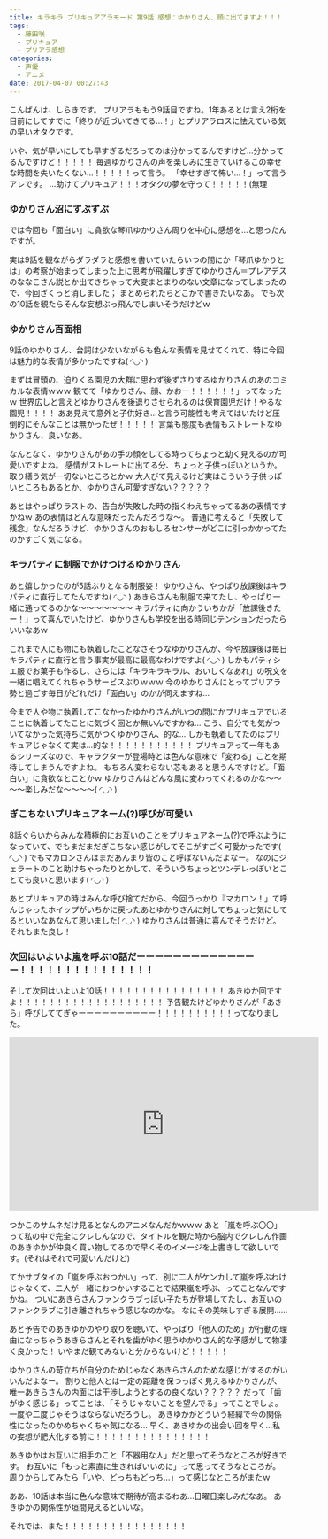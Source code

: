 ```yaml
---
title: キラキラ プリキュアアラモード 第9話 感想：ゆかりさん、顔に出てますよ！！！
tags:
  - 藤田咲
  - プリキュア
  - プリアラ感想
categories:
  - 声優
  - アニメ
date: 2017-04-07 00:27:43
---
```


こんばんは、しらきです。
プリアラももう9話目ですね。1年あるとは言え2桁を目前にしてすでに「終りが近づいてきてる…！」とプリアラロスに怯えている気の早いオタクです。
<!-- more -->
いや、気が早いにしても早すぎるだろってのは分かってるんですけど…分かってるんですけど！！！！！
毎週ゆかりさんの声を楽しみに生きていけるこの幸せな時間を失いたくない…！！！！！って言う。
「幸せすぎて怖い…！」って言うアレです。
…助けてプリキュア！！！オタクの夢を守って！！！！！(無理

### ゆかりさん沼にずぶずぶ

では今回も「面白い」に貪欲な琴爪ゆかりさん周りを中心に感想を…と思ったんですが。

実は9話を観ながらダラダラと感想を書いていたらいつの間にか「琴爪ゆかりとは」の考察が始まってしまった上に思考が飛躍しすぎてゆかりさん＝プレアデスのななこさん説とか出てきちゃって大変まとまりのない文章になってしまったので、今回ざくっと消しました；
まとめられたらどこかで書きたいなあ。
でも次の10話を観たらそんな妄想ぶっ飛んでしまいそうだけどｗ

### ゆかりさん百面相

9話のゆかりさん、台詞は少ないながらも色んな表情を見せてくれて、特に今回は魅力的な表情が多かったですね( ◜◡◝ )

まずは冒頭の、迫りくる園児の大群に思わず後ずさりするゆかりさんのあのコミカルな表情ｗｗｗ
観てて「ゆかりさん、顔、かおー！！！！！！」ってなったｗ
世界広しと言えどゆかりさんを後退りさせられるのは保育園児だけ！やるな園児！！！！
ああ見えて意外と子供好き…と言う可能性も考えてはいたけど圧倒的にそんなことは無かったぜ！！！！！
言葉も態度も表情もストレートなゆかりさん、良いなあ。

なんとなく、ゆかりさんがあの手の顔をしてる時ってちょっと幼く見えるのが可愛いですよね。
感情がストレートに出てる分、ちょっと子供っぽいというか。
取り繕う気が一切ないところとかｗ
大人びて見えるけど実はこういう子供っぽいところもあるとか、ゆかりさん可愛すぎない？？？？？

あとはやっぱりラストの、告白が失敗した時の指くわえちゃってるあの表情ですかねｗ
あの表情はどんな意味だったんだろうな～。
普通に考えると「失敗して残念」なんだろうけど、ゆかりさんのおもしろセンサーがどこに引っかかってたのかすごく気になる。

### キラパティに制服でかけつけるゆかりさん

あと嬉しかったのが5話ぶりとなる制服姿！
ゆかりさん、やっぱり放課後はキラパティに直行してたんですね( ◜◡◝ )
あきらさんも制服で来てたし、やっぱり一緒に通ってるのかな～～～～～～～
キラパティに向かういちかが「放課後きたー！」って喜んでいたけど、ゆかりさんも学校を出る時同じテンションだったらいいなあｗ

これまで人にも物にも執着したことなさそうなゆかりさんが、今や放課後は毎日キラパティに直行と言う事実が最高に最高なわけですよ( ◜◡◝ )
しかもパティシエ服でお菓子も作るし、さらには「キラキラキラル、おいしくなあれ」の呪文を一緒に唱えてくれちゃうサービスぶりｗｗｗ
今のゆかりさんにとってプリアラ勢と過ごす毎日がどれだけ「面白い」のかが伺えますね…

今まで人や物に執着してこなかったゆかりさんがいつの間にかプリキュアでいることに執着してたことに気づく回とか無いんですかね…
こう、自分でも気がついてなかった気持ちに気がつくゆかりさん、的な…
しかも執着してたのはプリキュアじゃなくて実は…的な！！！！！！！！！！！
プリキュアって一年もあるシリーズなので、キャラクターが登場時とは色んな意味で「変わる」ことを期待してしまうんですよね。
もちろん変わらない芯もあると思うんですけど。「面白い」に貪欲なとことかｗ
ゆかりさんはどんな風に変わってくれるのかな～～～～楽しみだな～～～～( ◜◡◝ )

### ぎこちないプリキュアネーム(?)呼びが可愛い

8話ぐらいからみんな積極的にお互いのことをプリキュアネーム(?)で呼ぶようになっていて、でもまだまだぎこちない感じがしてそこがすごく可愛かったです( ◜◡◝ )
でもマカロンさんはまだあんまり皆のこと呼ばないんだよなー。
なのにジェラートのこと助けちゃったりとかして、そういうちょっとツンデレっぽいとことても良いと思います( ◜◡◝ )

あとプリキュアの時はみんな呼び捨てだから、今回うっかり『マカロン！」て呼んじゃったホイップがいちかに戻ったあとゆかりさんに対してちょっと気にしてるといいなあなんて思いました( ◜◡◝ )
ゆかりさんは普通に喜んでそうだけど。
それもまた良し！

### 次回はいよいよ嵐を呼ぶ10話だーーーーーーーーーーーーーー！！！！！！！！！！！！！！！

そして次回はいよいよ10話！！！！！！！！！！！！！！！！
あきゆか回ですよ！！！！！！！！！！！！！！！！！！！
予告観たけどゆかりさんが「あきら」呼びしててぎゃーーーーーーーーーー！！！！！！！！！！ってなりました。

<iframe width="560" height="315" src="https://www.youtube.com/embed/VxhyFNV0myM" frameborder="0" allowfullscreen></iframe>

つかこのサムネだけ見るとなんのアニメなんだかｗｗｗ
あと「嵐を呼ぶ〇〇」って私の中で完全にクレしんなので、タイトルを観た時から脳内でクレしん作画のあきゆかが仲良く買い物してるので早くそのイメージを上書きして欲しいです。(それはそれで可愛いんだけど)

てかサブタイの「嵐を呼ぶおつかい」って、別に二人がケンカして嵐を呼ぶわけじゃなくて、二人が一緒におつかいすることで結果嵐を呼ぶ、ってことなんですかね。
ついにあきらさんファンクラブっぽい子たちが登場してたし、お互いのファンクラブに引き離されちゃう感じなのかな。
なにその美味しすぎる展開……

あと予告でのあきゆかのやり取りを聴いて、やっぱり「他人のため」が行動の理由になっちゃうあきらさんとそれを歯がゆく思うゆかりさん的な予感がして物凄く良かった！
いやまだ観てみないと分からないけど！！！！！

ゆかりさんの苛立ちが自分のためじゃなくあきらさんのためな感じがするのがいいんだよなー。
割りと他人とは一定の距離を保つっぽく見えるゆかりさんが、唯一あきらさんの内面には干渉しようとするの良くない？？？？？
だって「歯がゆく感じる」ってことは、「そうじゃないことを望んでる」ってことでしょ。
一度や二度じゃそうはならないだろうし。
あきゆかがどういう経緯で今の関係性になったのかめちゃくちゃ気になる…
早く、あきゆかの出会い回を早く…私の妄想が肥大化する前に！！！！！！！！！！！！！！！

あきゆかはお互いに相手のこと「不器用な人」だと思ってそうなところが好きです。
お互いに「もっと素直に生きればいいのに」って思ってそうなところが。
周りからしてみたら「いや、どっちもどっち…」って感じなところがまたｗ

ああ、10話は本当に色んな意味で期待が高まるわあ…日曜日楽しみだなあ。
あきゆかの関係性が垣間見えるといいな。

それでは、また！！！！！！！！！！！！！！！！
